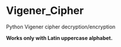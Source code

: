 # Vigener_Cipher
Python Vigener cipher decryption/encryption

**Works only with Latin uppercase alphabet.**
